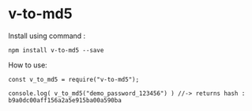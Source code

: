 # v-to-md5

Install using command : 

    npm install v-to-md5 --save

How to use: 

  
    const v_to_md5 = require("v-to-md5");

    console.log( v_to_md5("demo_password_123456") ) //-> returns hash : b9a0dc00aff156a2a5e915ba00a590ba 

